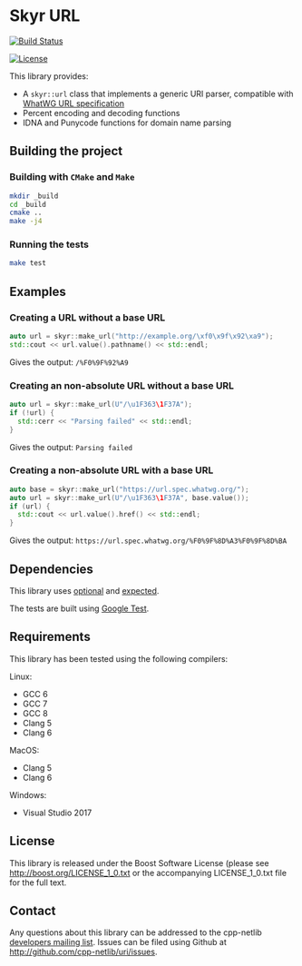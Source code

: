 # Skyr URL

[![Build Status](
    https://travis-ci.org/cpp-netlib/uri.png?branch=master "Build Status")](
    https://travis-ci.org/cpp-netlib/uri)

[![License](
    https://img.shields.io/badge/license-boost-blue.svg "License")](
    https://github.com/cpp-netlib/uri/blob/master/LICENSE_1_0.txt)

This library provides:

* A ``skyr::url`` class that implements a generic URI parser,
  compatible with [WhatWG URL specification](https://url.spec.whatwg.org/#url-class)
* Percent encoding and decoding functions
* IDNA and Punycode functions for domain name parsing

## Building the project

### Building with `CMake` and `Make`

```bash
mkdir _build
cd _build
cmake ..
make -j4
```

### Running the tests

```bash
make test
```

## Examples

### Creating a URL without a base URL

```c++
auto url = skyr::make_url("http://example.org/\xf0\x9f\x92\xa9");
std::cout << url.value().pathname() << std::endl;
```

Gives the output: `/%F0%9F%92%A9`

### Creating an non-absolute URL without a base URL

```c++
auto url = skyr::make_url(U"/\u1F363\1F37A");
if (!url) {
  std::cerr << "Parsing failed" << std::endl;
}
```

Gives the output: `Parsing failed`

### Creating a non-absolute URL with a base URL

```c++
auto base = skyr::make_url("https://url.spec.whatwg.org/");
auto url = skyr::make_url(U"/\u1F363\1F37A", base.value());
if (url) {
  std::cout << url.value().href() << std::endl;
}
```

Gives the output: `https://url.spec.whatwg.org/%F0%9F%8D%A3%F0%9F%8D%BA`

## Dependencies

This library uses [optional](https://github.com/TartanLlama/optional)
and [expected](https://github.com/TartanLlama/expected).

The tests are built using [Google Test](https://github.com/google/googletest).

## Requirements

This library has been tested using the following compilers:

Linux:

* GCC 6
* GCC 7
* GCC 8
* Clang 5
* Clang 6

MacOS:

* Clang 5
* Clang 6

Windows:

* Visual Studio 2017

## License

This library is released under the Boost Software License (please see
http://boost.org/LICENSE_1_0.txt or the accompanying LICENSE_1_0.txt
file for the full text.

## Contact

Any questions about this library can be addressed to the cpp-netlib
[developers mailing list]. Issues can be filed using Github at
http://github.com/cpp-netlib/uri/issues.

[developers mailing list]: cpp-netlib@googlegroups.com
